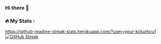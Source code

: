 ### Hi there 👋

<!--
**kckurkcu1/kckurkcu1** is a ✨ _special_ ✨ repository because its `README.md` (this file) appears on your GitHub profile.

Here are some ideas to get you started:

- 🔭 I’m currently working on ...
- 🌱 I’m currently learning ...
- 👯 I’m looking to collaborate on ...
- 🤔 I’m looking for help with ...
- 💬 Ask me about ...
- 📫 How to reach me: ...
- 😄 Pronouns: ...
- ⚡ Fun fact: ...
-->
### :fire: My Stats :

https://github-readme-streak-stats.herokuapp.com/?user=your-kckurkcu1
[![GitHub Streak](http://github-readme-streak-stats.herokuapp.com?user=your-kckurkcu1&theme=dark&background=000000)](https://git.io/streak-stats)
